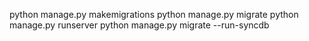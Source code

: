 python manage.py makemigrations
python manage.py migrate
python manage.py runserver
python manage.py migrate --run-syncdb